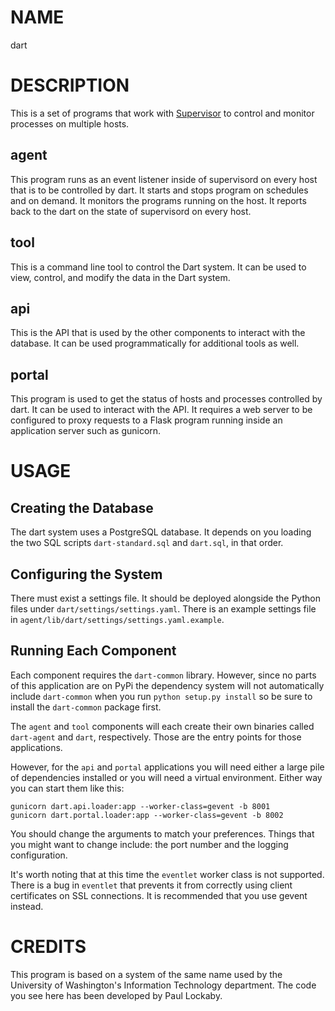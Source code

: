 # NAME

dart

# DESCRIPTION

This is a set of programs that work with [Supervisor](http://supervisord.org/)
to control and monitor processes on multiple hosts.

## agent

This program runs as an event listener inside of supervisord on every host that
is to be controlled by dart. It starts and stops program on schedules and on
demand. It monitors the programs running on the host. It reports back to the
dart on the state of supervisord on every host.

## tool

This is a command line tool to control the Dart system. It can be used to view,
control, and modify the data in the Dart system.

## api

This is the API that is used by the other components to interact with the
database. It can be used programmatically for additional tools as well.

## portal

This program is used to get the status of hosts and processes controlled by
dart. It can be used to interact with the API. It requires a web server to be
configured to proxy requests to a Flask program running inside an application
server such as gunicorn.

# USAGE

## Creating the Database

The dart system uses a PostgreSQL database. It depends on you loading the two
SQL scripts `dart-standard.sql` and `dart.sql`, in that order.

## Configuring the System

There must exist a settings file. It should be deployed alongside the Python
files under `dart/settings/settings.yaml`. There is an example settings file
in `agent/lib/dart/settings/settings.yaml.example`.

## Running Each Component

Each component requires the `dart-common` library. However, since no parts of
this application are on PyPi the dependency system will not automatically
include `dart-common` when you run `python setup.py install` so be sure to
install the `dart-common` package first.

The `agent` and `tool` components will each create their own binaries called
`dart-agent` and `dart`, respectively. Those are the entry points for those
applications.

However, for the `api` and `portal` applications you will need either a large
pile of dependencies installed or you will need a virtual environment. Either
way you can start them like this:

```
gunicorn dart.api.loader:app --worker-class=gevent -b 8001
gunicorn dart.portal.loader:app --worker-class=gevent -b 8002
```

You should change the arguments to match your preferences. Things that you
might want to change include: the port number and the logging configuration.

It's worth noting that at this time the `eventlet` worker class is not
supported. There is a bug in `eventlet` that prevents it from correctly using
client certificates on SSL connections. It is recommended that you use gevent
instead.

# CREDITS

This program is based on a system of the same name used by the University of
Washington's Information Technology department. The code you see here has been
developed by Paul Lockaby.
